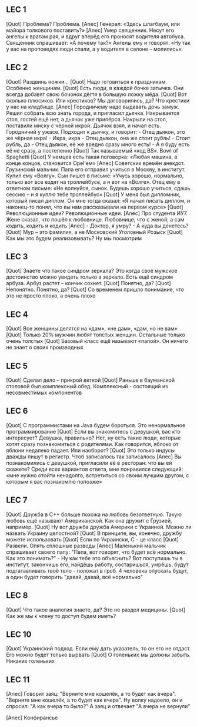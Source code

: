 ## LEC 1

[Quot] Проблема? Проблема.
[Anec] Генерал: «Здесь шлагбаум, или майора толкового поставить?»
[Anec] Умер священник. Несут его ангелы к вратам рая, и вдруг вперёд его проносят водителя автобуса. Священник спрашивает: «А почему так?» Ангелы ему и говорят: «Ну так у вас на проповедях люди спали, а у водителя в салоне – молились».

## LEC 2

[Quot] Раздвинь ножки…
[Quot] Надо готовиться к праздникам. Особенно женщинам.
[Quot] Есть люди, в каждой бочке затычка. Они всегда добавят свою бочонок дёгтя в большую ложку мёда.
[Quot] Вот сколько плюсиков. Или крестиков? Мы договорились, да? Что крестики у нас на кладбище.
[Anec] Городничему надо выдавать дочь замуж. Решил собрать всю знать города, и пригласил дьячка. Накрывается стол, гостей ещё нет, а дьячок уже припёрся. Накрыли на стол, поставили миску с чёрной икрой. Дьячок взял, и начал есть. Городничий у ужасе. Подходит к дьячку, и говорит:
    - Отец дьякон, это же чёрная икра!
    - Икра, икра
    - Отец дьякон, она же стоит рубль!
    - Стоит рубль, да
    - Отец дьякон, её же вредно сразу много есть!
    - А я буду есть её не сразу, а постепенно
[Quot] Так называемый «код BS». Bowl of Spaghetti
[Quot] У немцев есть такая поговорка: «Любая машина, в конце концов, становится Opel’ем»
[Anec] Советских времён анекдот. Грузинский мальчик. Папа его отправил учиться в Москву, в институт. Купил ему «Волгу». Сын пишет в письме: «Учусь хорошо, нормально, только вот все ездят на троллейбусе, а я вот на «Волге». Отец ему в ответном письме: «Не волнуйся, сынок. Будешь хорошо учиться, сдашь сессию – и я куплю тебе троллейбус»
[Quot] У меня был дипломник, который писал диплом. Он мне тогда сказал: «Я начал писать диплом, и наконец-то понял, что вы нам рассказывали на первом курсе»
[Quot] Революционные идеи? Революционные идеи.
[Anec] Про студента ИУ7. Жене сказал, что пошёл к любовнице. Любовнице, что с женой, а сам кодить, кодить и кодить
[Anec] - Доктор, я умру?
    - А куда вы денетесь?
[Quot] Мур – это фамилия, а не Московский Уголовный Розыск
[Quot] Как мы это будем реализовывать? Ну мы посмотрим

## LEC 3

[Quot] Знаете что такое синдром зеркала? Это когда своё мужское достоинство можно увидеть только в зеркало. Есть ещё синдром арбуза. Арбуз растет – кончик сохнет.
[Quot] Понятно, да?
[Quot] Непонятно. Понятно, да?
[Quot] Со временем пришло понимание, что это не просто плохо, а очень плохо

## LEC 4

[Quot] Все женщины делятся на «дам», «не дам», «дам, но не вам»
[Quot] Только 20% мужчин любят толстых женщин. Остальные только очень толстых
[Quot] Базовый класс ещё называют «папой». Он ничего не знает о своих производных

## LEC 5

[Quot] Сделал дело – прикрой веткой
[Quot] Раньше в бауманской столовой был комплексный обед. Комплексный - состоящий из несовместимых компонентов

## LEC 6

[Quot] С программистами на Java будем бороться. Это ненормальное программирование
[Quot] Если вы знакомитесь с девушкой, вас кто интересует? Девушка, правильно? Нет, ну есть такие люди, которые хотят сразу познакомиться с родителями. Как говорится, яблоко от яблони недалеко падает. Или наоборот?
[Quot] Это только индусы дважды пишут в регистр. Чтоб записалось так записалось
[Anec] Вы познакомились с девушкой, пригласили её в ресторан: что вы ей скажете? Среди всех вариантов ответа, мне понравился следующий: «мне нужно отойти ненадолго, встретиться со своим лучшим другом, с которым я вас познакомлю попозже»

## LEC 7

[Quot] Дружба в C++ больше похожа на любовь безответную. Такую любовь ещё называют Американской. Как она дружит с Грузией, например.
[Quot] Ну вот дружба дружба Америки с Украиной. Можно ли назвать Украину целостной?
[Quot] В принципе, вы, конечно, дружбу можете использовать
[Quot] Если по Украински, C - це класс
[Quot] Развели. Опять сплошные разводы
[Anec] Маленький мальчик спрашивает своего папу: "Папа, вот говорят, что будет всё нормально. Как это понимать?"
    - Ну как тебе это объяснить? Вот поступишь ты в институт, закончишь его, найдёшь работу, состаришься, умрёшь, будут подгатавливать твоё тело - положат в гроб. 4 человека опускать будут, а один будет говорить "давай, давай, всё нормально"

## LEC 8

[Quot] Что такое аналогия знаете, да? Это не раздел медицины.
[Quot] Как же мы к члену то доступ будем иметь?

## LEC 10

[Quot] Украинский подход. Если ему дать указатель, то он его не отдаст. Его можно будет только вырвать
[Quot] О голеньких мы должны забыть. Никаких голеньких

## LEC 11

[Anec] Говорит заяц: "Верните мне кошелёк, а то будет как вчера". "Верните мне кошелёк, а то будет как вчера". Ну волку надоело, он и спросил: "А как вчера то было?" А заяц и отвечает "А вчера не вернули"

[Anec] Конфирансье
